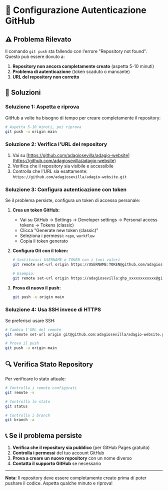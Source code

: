 # 🔐 Configurazione Autenticazione GitHub

## ⚠️ Problema Rilevato

Il comando `git push` sta fallendo con l'errore "Repository not found". Questo può essere dovuto a:

1. **Repository non ancora completamente creato** (aspetta 5-10 minuti)
2. **Problema di autenticazione** (token scaduto o mancante)
3. **URL del repository non corretto**

## 🚀 Soluzioni

### Soluzione 1: Aspetta e riprova

GitHub a volte ha bisogno di tempo per creare completamente il repository:

```bash
# Aspetta 5-10 minuti, poi riprova
git push -u origin main
```

### Soluzione 2: Verifica l'URL del repository

1. Vai su [https://github.com/adagiosevilla/adagio-website](https://github.com/adagiosevilla/adagio-website)
2. Verifica che il repository sia visibile e accessibile
3. Controlla che l'URL sia esattamente: `https://github.com/adagiosevilla/adagio-website.git`

### Soluzione 3: Configura autenticazione con token

Se il problema persiste, configura un token di accesso personale:

1. **Crea un token GitHub:**
   - Vai su GitHub → Settings → Developer settings → Personal access tokens → Tokens (classic)
   - Clicca "Generate new token (classic)"
   - Seleziona i permessi: `repo`, `workflow`
   - Copia il token generato

2. **Configura Git con il token:**
   ```bash
   # Sostituisci USERNAME e TOKEN con i tuoi valori
   git remote set-url origin https://USERNAME:TOKEN@github.com/adagiosevilla/adagio-website.git
   
   # Esempio:
   git remote set-url origin https://adagiosevilla:ghp_xxxxxxxxxxxx@github.com/adagiosevilla/adagio-website.git
   ```

3. **Prova di nuovo il push:**
   ```bash
   git push -u origin main
   ```

### Soluzione 4: Usa SSH invece di HTTPS

Se preferisci usare SSH:

```bash
# Cambia l'URL del remote
git remote set-url origin git@github.com:adagiosevilla/adagio-website.git

# Prova il push
git push -u origin main
```

## 🔍 Verifica Stato Repository

Per verificare lo stato attuale:

```bash
# Controlla i remote configurati
git remote -v

# Controlla lo stato
git status

# Controlla i branch
git branch -a
```

## 📞 Se il problema persiste

1. **Verifica che il repository sia pubblico** (per GitHub Pages gratuito)
2. **Controlla i permessi** del tuo account GitHub
3. **Prova a creare un nuovo repository** con un nome diverso
4. **Contatta il supporto GitHub** se necessario

---

**Nota**: Il repository deve essere completamente creato prima di poter pushare il codice. Aspetta qualche minuto e riprova!
